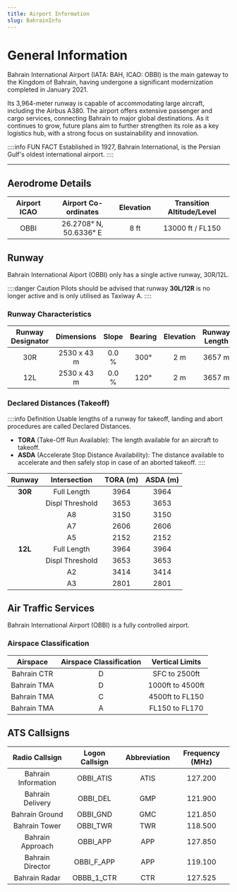 ```yaml
---
title: Airport Information
slug: BahrainInfo
---
```


# General Information
Bahrain International Airport (IATA: BAH, ICAO: OBBI) is the main gateway to the Kingdom of Bahrain, having undergone a significant modernization completed in January 2021.

Its 3,964-meter runway is capable of accommodating large aircraft, including the Airbus A380. The airport offers extensive passenger and cargo services, connecting Bahrain to major global destinations. As it continues to grow, future plans aim to further strengthen its role as a key logistics hub, with a strong focus on sustainability and innovation.

::::info FUN FACT
Established in 1927, Bahrain International, is the Persian Gulf's oldest international airport.
::::

---

## Aerodrome Details

| **Airport ICAO** | **Airport Co-ordinates** | **Elevation** | **Transition Altitude/Level** |
|:----------------:|:------------------------:|:-------------:|:-----------------------------:|
|       OBBI       |  26.2708° N, 50.6336° E  |      8 ft     |        13000 ft / FL150       |


## Runway
Bahrain International Aiport (OBBI) only has a single active runway, 30R/12L.

::::danger Caution
Pilots should be advised that runway **30L/12R** is no longer active and is only utilised as Taxiway A.
::::

### Runway Characteristics

| **Runway Designator** | **Dimensions** | **Slope** | **Bearing** | **Elevation** | **Runway Length** |
|:--------:|:--------------:|:---------:|:-----------:|:-------------:|:----------:|
|    30R   |   2530 x 43 m  |   0.0 %   |     300°    |      2 m      |   3657 m   |
|    12L   |   2530 x 43 m  |   0.0 %   |     120°    |      2 m      |   3657 m   |


### Declared Distances (Takeoff)

::::info Definition
Usable lengths of a runway for takeoff, landing and abort procedures are called Declared Distances.
- **TORA** (Take-Off Run Available): The length available for an aircraft to takeoff.
- **ASDA** (Accelerate Stop Distance Availability): The distance available to accelerate and then safely stop in case of an aborted takeoff.
::::

| **Runway** | **Intersection**   | **TORA (m)** | **ASDA (m)** |
|:----------:|:------------------:|:------------:|:------------:|
| **30R**    | Full Length         | 3964         | 3964         |
|            | Displ Threshold     | 3653         | 3653         |
|            | A8                  | 3150         | 3150         |
|            | A7                  | 2606         | 2606         |
|            | A5                  | 2152         | 2152         |
| **12L**    | Full Length         | 3964         | 3964         |
|            | Displ Threshold     | 3653         | 3653         |
|            | A2                  | 3414         | 3414         |
|            | A3                  | 2801         | 2801         |


## Air Traffic Services

Bahrain International Airport (OBBI) is a fully controlled airport.

### Airspace Classification

| **Airspace** | **Airspace Classification** | **Vertical Limits** |
|:---:|:---:|:---:|
| Bahrain CTR | D | SFC to 2500ft |
| Bahrain TMA | D | 1000ft to 4500ft |
| Bahrain TMA | C | 4500ft to FL150 |
| Bahrain TMA | A | FL150 to FL170 |

## ATS Callsigns

|  **Radio Callsign** | **Logon Callsign** | **Abbreviation** | **Frequency (MHz)** |
|:-------------------:|:------------------:|:----------------:|:-------------------:|
| Bahrain Information |      OBBI_ATIS     |       ATIS       |       127.200       |
|   Bahrain Delivery  |      OBBI_DEL      |        GMP       |       121.900       |
|    Bahrain Ground   |      OBBI_GND      |        GMC       |       121.850       |
|    Bahrain Tower    |      OBBI_TWR      |        TWR       |       118.500       |
|   Bahrain Approach  |      OBBI_APP      |        APP       |       127.850       |
|   Bahrain Director  |      OBBI_F_APP      |        APP       |       119.100       |
|    Bahrain Radar    |     OBBB_1_CTR     |        CTR       |       127.525       |

